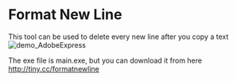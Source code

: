 # Format New Line
 This tool can be used to delete every new line after you copy a text
 ![demo_AdobeExpress](https://user-images.githubusercontent.com/58659139/199491101-9afe3173-1daa-4353-b509-f9f50a2c17f0.gif)


The exe file is main.exe, but you can download it from here
http://tiny.cc/formatnewline
